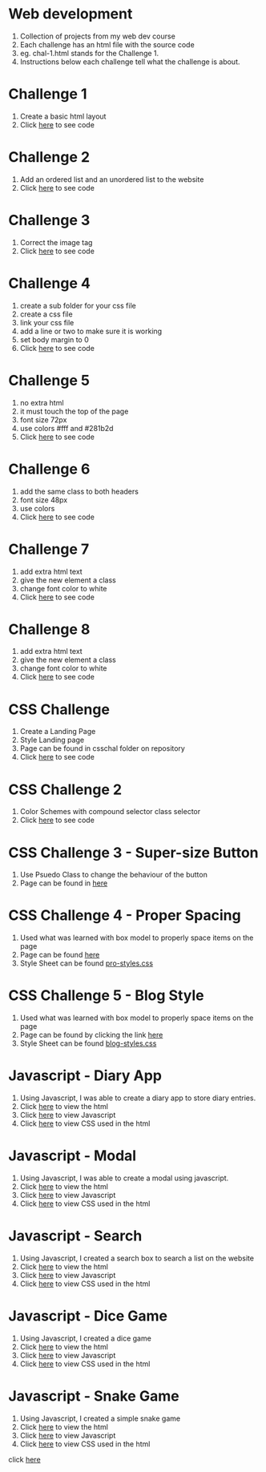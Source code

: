 # Web development
1. Collection of projects from my web dev course
1. Each challenge has an html file with the source code
1. eg. chal-1.html stands for the Challenge 1. 
1. Instructions below each challenge tell what the challenge is about. 

# Challenge 1
1. Create a basic html layout
1. Click [here](chal-1.html) to see code

# Challenge 2
1. Add an ordered list and an unordered list to the website
1. Click [here](chal-2.html) to see code

# Challenge 3 
1. Correct the image tag
1. Click [here](chal-3.html) to see code

# Challenge 4
1. create a sub folder for your css file
1. create a css file 
1. link your css file
1. add a line or two to make sure it is working 
1. set body margin to 0
1. Click [here](chal-4.html) to see code

# Challenge 5
1. no extra html
1. it must touch the top of the page
1. font size 72px
1. use colors #fff and #281b2d
1. Click [here](chal-5.html) to see code

# Challenge 6
1. add the same class to both headers
1. font size 48px
1. use colors
1. Click [here](chal-6.html) to see code


# Challenge 7
1. add extra html text
1. give the new element a class
1. change font color to white
1. Click [here](chal-7.html) to see code

# Challenge 8
1. add extra html text
1. give the new element a class
1. change font color to white
1. Click [here](chal-8.html) to see code

# CSS Challenge
1. Create a Landing Page
1. Style Landing page
1. Page can be found in csschal folder on repository
1. Click [here](csschal/index.html) to see code

# CSS Challenge 2
1. Color Schemes with compound selector class selector
1. Click [here](csschal/colorscheme.html) to see code

# CSS Challenge 3 - Super-size Button
1. Use Psuedo Class to change the behaviour of the button
1. Page can be found in [here](csschal/buttons.html)

# CSS Challenge 4 - Proper Spacing
1. Used what was learned with box model to properly space items on the page
1. Page can be found [here](csschal/properspacing.html)
1. Style Sheet can be found [pro-styles.css](pro-styles.css)

# CSS Challenge 5 - Blog Style
1. Used what was learned with box model to properly space items on the page
1. Page can be found by clicking the link [here](csschal/blog.html)
1. Style Sheet can be found [blog-styles.css](csschal/blog-styles.css)

# Javascript - Diary App
1. Using Javascript, I was able to create a diary app to store diary entries. 
1. Click [here](csschal/index.html) to view the html
1. Click [here](javascript/index.js) to view Javascript
1. Click [here](javascript/diary.css) to view CSS used in the html

# Javascript - Modal
1. Using Javascript, I was able to create a modal using javascript. 
1. Click [here](modal/index.html) to view the html
1.  Click [here](modal/modal.js) to view Javascript
1. Click [here](modal/modal.css) to view CSS used in the html

# Javascript - Search
1. Using Javascript, I created a search box to search a list on the website 
1. Click [here](search/index.html) to view the html
1.  Click [here](search/index.js) to view Javascript
1. Click [here](search/styles.css) to view CSS used in the html

# Javascript - Dice Game
1. Using Javascript, I created a dice game
1. Click [here](dicegame/index.html) to view the html
1.  Click [here](dicegame/index.js) to view Javascript
1. Click [here](dicegame/styles.css) to view CSS used in the html

# Javascript - Snake Game
1. Using Javascript, I created a simple snake game
1. Click [here](snakegame/index.html) to view the html
1.  Click [here](snakegame/index.js) to view Javascript
1. Click [here](snakegame/styles.css) to view CSS used in the html

click [here](e-commerce/index.html)


